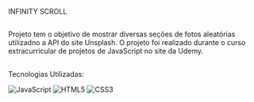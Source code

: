 INFINITY SCROLL
##

Projeto tem o objetivo de mostrar diversas seções de fotos aleatórias utilizadno a API do site Unsplash.
O projeto foi realizado durante o curso extracurricular de projetos de JavaScript no site da Udemy.

##
Tecnologias Utilizadas:

![JavaScript](https://img.shields.io/badge/javascript-%23323330.svg?style=for-the-badge&logo=javascript&logoColor=%23F7DF1E)
![HTML5](https://img.shields.io/badge/html5-%23E34F26.svg?style=for-the-badge&logo=html5&logoColor=white)
![CSS3](https://img.shields.io/badge/css3-%231572B6.svg?style=for-the-badge&logo=css3&logoColor=white)
